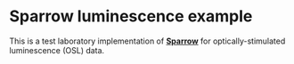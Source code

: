 # Sparrow luminescence example

This is a test laboratory implementation of [**Sparrow**](https://sparrow-data.org)
for optically-stimulated luminescence (OSL) data.
